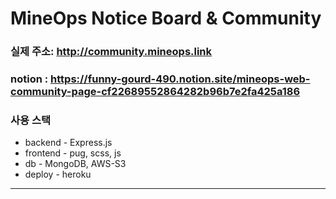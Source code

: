 # MineOps Notice Board & Community

### 실제 주소: http://community.mineops.link

### notion : https://funny-gourd-490.notion.site/mineops-web-community-page-cf22689552864282b96b7e2fa425a186

### 사용 스택

- backend - Express.js
- frontend - pug, scss, js
- db - MongoDB, AWS-S3
- deploy - heroku

---
